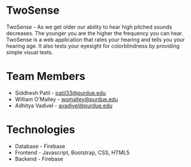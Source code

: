 # TwoSense
TwoSense - As we get older our ability to hear high pitched sounds decreases. 
The younger you are the higher the frequency you can hear. 
TwoSense is a web application that rates your hearing and tells you your hearing age. 
It also tests your eyesight for colorblindness by providing simple visual tests.

# Team Members
* Siddhesh Patil - patil33@purdue.edu
* William O'Malley - womalley@purdue.edu
* Adhitya Vadivel - avadivel@purdue.edu

# Technologies
* Database - Firebase
* Frontend - Javascript, Bootstrap, CSS, HTML5
* Backend - Firebase
